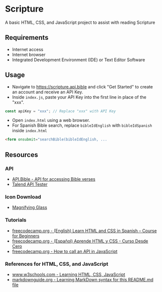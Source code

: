 # Scripture

A basic HTML, CSS, and JavaScript project to assist with reading Scripture

## Requirements

- Internet access
- Internet browser
- Integrated Development Environment (IDE) or Text Editor Software

## Usage

- Navigate to https://scripture.api.bible and click "Get Started" to create an account and receive an API Key.
- Inside `index.js`, paste your API Key into the first line in place of the "xxx".

```js
const apiKey = "xxx"; // Replace "xxx" with API Key
```

- Open `index.html` using a web browser.
- For Spanish Bible search, replace `bibleIdEnglish` with `bibleIdSpanish` inside `index.html`

```html
<form onsubmit="searchBible(bibleIdEnglish, ...
```

## Resources

### API

- [API.Bible - API for accessing Bible verses](https://scripture.api.bible/)
- [Talend API Tester](https://chromewebstore.google.com/detail/talend-api-tester-free-ed/aejoelaoggembcahagimdiliamlcdmfm?hl=en)

### Icon Download

- [Magnifying Glass](https://fontawesome.com/icons/magnifying-glass?f=classic&s=solid&pc=%23d3d3d3)

### Tutorials

- [freecodecamp.org - (English) Learn HTML and CSS in Spanish – Course for Beginners](https://www.freecodecamp.org/news/learn-html-and-css-in-spanish-course-for-beginners/)
- [freecodecamp.org - (Español) Aprende HTML y CSS - Curso Desde Cero](https://www.freecodecamp.org/espanol/news/aprende-html-y-css-curso-desde-cero/)
- [freecodecamp.org - How to call an API in JavaScript](https://www.freecodecamp.org/news/make-api-calls-in-javascript/)

### References for HTML, CSS, and JavaScript

- [www.w3schools.com - Learning HTML, CSS, JavaScript](https://www.w3schools.com/)
- [markdownguide.org - Learning MarkDown syntax for this README.md file](https://www.markdownguide.org/cheat-sheet/)
